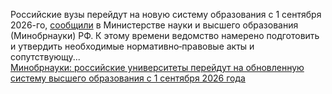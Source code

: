 <!--2025-01-08 05:27:27-->
<div class="yb">
  <div class="rss smaller1 habr"><p>Российские вузы перейдут на&nbsp;новую систему образования с 1&nbsp;сентября 2026-го, <a href="https://ria.ru/20250107/obrazovanie-1992703583.html" rel="noopener noreferrer nofollow">сообщили</a> в&nbsp;Министерстве науки и высшего образования (Минобрнауки) РФ. К&nbsp;этому времени ведомство намерено подготовить и утвердить необходимые нормативно‑правовые акты и сопутствующу... <br><a class="light" href="https://habr.com/ru/news/872130/?utm_source=habrahabr&utm_medium=rss&utm_campaign=872130">Минобрнауки: российские университеты перейдут на обновленную систему высшего образования с 1 сентября 2026 года</a></div>
</div>
